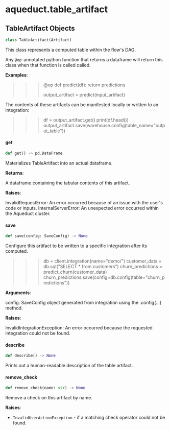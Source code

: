 <a id="aqueduct.table_artifact"></a>

# aqueduct.table\_artifact

<a id="aqueduct.table_artifact.TableArtifact"></a>

## TableArtifact Objects

```python
class TableArtifact(Artifact)
```

This class represents a computed table within the flow's DAG.

Any `@op`-annotated python function that returns a dataframe will
return this class when that function is called called.

**Examples**:

  >>> @op
  >>> def predict(df):
  >>>     return predictions
  >>>
  >>> output_artifact = predict(input_artifact)
  
  The contents of these artifacts can be manifested locally or written to an
  integration:
  
  >>> df = output_artifact.get()
  >>> print(df.head())
  >>> output_artifact.save(warehouse.config(table_name="output_table"))

<a id="aqueduct.table_artifact.TableArtifact.get"></a>

#### get

```python
def get() -> pd.DataFrame
```

Materializes TableArtifact into an actual dataframe.

**Returns**:

  A dataframe containing the tabular contents of this artifact.
  

**Raises**:

  InvalidRequestError:
  An error occurred because of an issue with the user's code or inputs.
  InternalServerError:
  An unexpected error occurred within the Aqueduct cluster.

<a id="aqueduct.table_artifact.TableArtifact.save"></a>

#### save

```python
def save(config: SaveConfig) -> None
```

Configure this artifact to be written to a specific integration after its computed.

>>> db = client.integration(name="demo/")
>>> customer_data = db.sql("SELECT * from customers")
>>> churn_predictions = predict_churn(customer_data)
>>> churn_predictions.save(config=db.config(table="churn_predictions"))

**Arguments**:

  config:
  SaveConfig object generated from integration using
  the <integration>.config(...) method.

**Raises**:

  InvalidIntegrationException:
  An error occurred because the requested integration could not be
  found.

<a id="aqueduct.table_artifact.TableArtifact.describe"></a>

#### describe

```python
def describe() -> None
```

Prints out a human-readable description of the table artifact.

<a id="aqueduct.table_artifact.TableArtifact.remove_check"></a>

#### remove\_check

```python
def remove_check(name: str) -> None
```

Remove a check on this artifact by name.

**Raises**:

- `InvalidUserActionException` - if a matching check operator could not be found.

